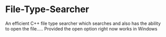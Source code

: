 # File-Type-Searcher
An efficient C++ file type searcher which searches and also has the ability to open the file..... Provided the open option right now works in Windows
